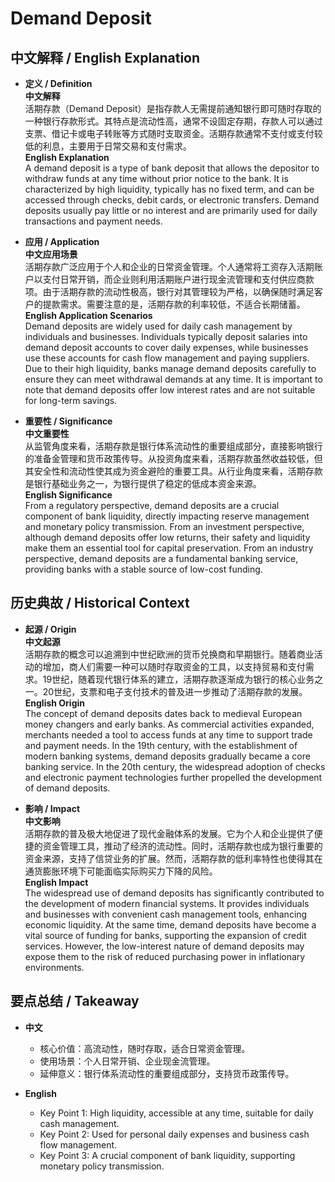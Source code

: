 # Demand Deposit

## 中文解释 / English Explanation

* **定义 / Definition**  
  **中文解释**  
  活期存款（Demand Deposit）是指存款人无需提前通知银行即可随时存取的一种银行存款形式。其特点是流动性高，通常不设固定存期，存款人可以通过支票、借记卡或电子转账等方式随时支取资金。活期存款通常不支付或支付较低的利息，主要用于日常交易和支付需求。  
  **English Explanation**  
  A demand deposit is a type of bank deposit that allows the depositor to withdraw funds at any time without prior notice to the bank. It is characterized by high liquidity, typically has no fixed term, and can be accessed through checks, debit cards, or electronic transfers. Demand deposits usually pay little or no interest and are primarily used for daily transactions and payment needs.

* **应用 / Application**  
  **中文应用场景**  
  活期存款广泛应用于个人和企业的日常资金管理。个人通常将工资存入活期账户以支付日常开销，而企业则利用活期账户进行现金流管理和支付供应商款项。由于活期存款的流动性极高，银行对其管理较为严格，以确保随时满足客户的提款需求。需要注意的是，活期存款的利率较低，不适合长期储蓄。  
  **English Application Scenarios**  
  Demand deposits are widely used for daily cash management by individuals and businesses. Individuals typically deposit salaries into demand deposit accounts to cover daily expenses, while businesses use these accounts for cash flow management and paying suppliers. Due to their high liquidity, banks manage demand deposits carefully to ensure they can meet withdrawal demands at any time. It is important to note that demand deposits offer low interest rates and are not suitable for long-term savings.

* **重要性 / Significance**  
  **中文重要性**  
  从监管角度来看，活期存款是银行体系流动性的重要组成部分，直接影响银行的准备金管理和货币政策传导。从投资角度来看，活期存款虽然收益较低，但其安全性和流动性使其成为资金避险的重要工具。从行业角度来看，活期存款是银行基础业务之一，为银行提供了稳定的低成本资金来源。  
  **English Significance**  
  From a regulatory perspective, demand deposits are a crucial component of bank liquidity, directly impacting reserve management and monetary policy transmission. From an investment perspective, although demand deposits offer low returns, their safety and liquidity make them an essential tool for capital preservation. From an industry perspective, demand deposits are a fundamental banking service, providing banks with a stable source of low-cost funding.

## 历史典故 / Historical Context

* **起源 / Origin**  
  **中文起源**  
  活期存款的概念可以追溯到中世纪欧洲的货币兑换商和早期银行。随着商业活动的增加，商人们需要一种可以随时存取资金的工具，以支持贸易和支付需求。19世纪，随着现代银行体系的建立，活期存款逐渐成为银行的核心业务之一。20世纪，支票和电子支付技术的普及进一步推动了活期存款的发展。  
  **English Origin**  
  The concept of demand deposits dates back to medieval European money changers and early banks. As commercial activities expanded, merchants needed a tool to access funds at any time to support trade and payment needs. In the 19th century, with the establishment of modern banking systems, demand deposits gradually became a core banking service. In the 20th century, the widespread adoption of checks and electronic payment technologies further propelled the development of demand deposits.

* **影响 / Impact**  
  **中文影响**  
  活期存款的普及极大地促进了现代金融体系的发展。它为个人和企业提供了便捷的资金管理工具，推动了经济的流动性。同时，活期存款也成为银行重要的资金来源，支持了信贷业务的扩展。然而，活期存款的低利率特性也使得其在通货膨胀环境下可能面临实际购买力下降的风险。  
  **English Impact**  
  The widespread use of demand deposits has significantly contributed to the development of modern financial systems. It provides individuals and businesses with convenient cash management tools, enhancing economic liquidity. At the same time, demand deposits have become a vital source of funding for banks, supporting the expansion of credit services. However, the low-interest nature of demand deposits may expose them to the risk of reduced purchasing power in inflationary environments.

## 要点总结 / Takeaway

* **中文**  
  - 核心价值：高流动性，随时存取，适合日常资金管理。  
  - 使用场景：个人日常开销、企业现金流管理。  
  - 延伸意义：银行体系流动性的重要组成部分，支持货币政策传导。  

* **English**  
  - Key Point 1: High liquidity, accessible at any time, suitable for daily cash management.  
  - Key Point 2: Used for personal daily expenses and business cash flow management.  
  - Key Point 3: A crucial component of bank liquidity, supporting monetary policy transmission.